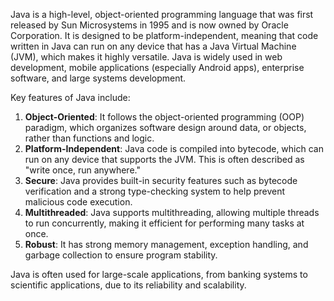Java is a high-level, object-oriented programming language that was first released by Sun Microsystems in 1995 and is now owned by Oracle Corporation. It is designed to be platform-independent, meaning that code written in Java can run on any device that has a Java Virtual Machine (JVM), which makes it highly versatile. Java is widely used in web development, mobile applications (especially Android apps), enterprise software, and large systems development.

Key features of Java include:
1. **Object-Oriented**: It follows the object-oriented programming (OOP) paradigm, which organizes software design around data, or objects, rather than functions and logic.
2. **Platform-Independent**: Java code is compiled into bytecode, which can run on any device that supports the JVM. This is often described as "write once, run anywhere."
3. **Secure**: Java provides built-in security features such as bytecode verification and a strong type-checking system to help prevent malicious code execution.
4. **Multithreaded**: Java supports multithreading, allowing multiple threads to run concurrently, making it efficient for performing many tasks at once.
5. **Robust**: It has strong memory management, exception handling, and garbage collection to ensure program stability.

Java is often used for large-scale applications, from banking systems to scientific applications, due to its reliability and scalability.